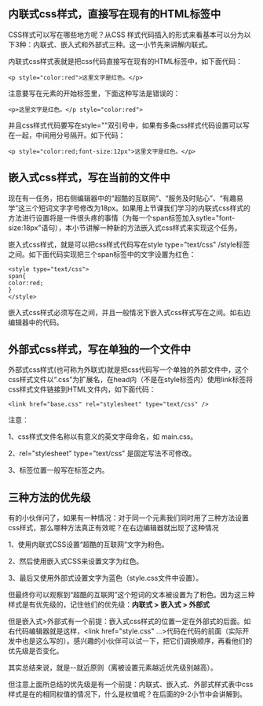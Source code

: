 ## 内联式css样式，直接写在现有的HTML标签中 ##
CSS样式可以写在哪些地方呢？从CSS 样式代码插入的形式来看基本可以分为以下3种：内联式、嵌入式和外部式三种。这一小节先来讲解内联式。

内联式css样式表就是把css代码直接写在现有的HTML标签中，如下面代码：

	<p style="color:red">这里文字是红色。</p>
注意要写在元素的开始标签里，下面这种写法是错误的：

	<p>这里文字是红色。</p style="color:red">
并且css样式代码要写在style=""双引号中，如果有多条css样式代码设置可以写在一起，中间用分号隔开。如下代码：

	<p style="color:red;font-size:12px">这里文字是红色。</p>

## 嵌入式css样式，写在当前的文件中 ##
现在有一任务，把右侧编辑器中的“超酷的互联网”、“服务及时贴心”、“有趣易学”这三个短词文字字号修改为18px。如果用上节课我们学习的内联式css样式的方法进行设置将是一件很头疼的事情（为每一个span标签加入sytle="font-size:18px"语句），本小节讲解一种新的方法嵌入式css样式来实现这个任务。

嵌入式css样式，就是可以把css样式代码写在style type="text/css" /style标签之间。如下面代码实现把三个span标签中的文字设置为红色：

    <style type="text/css">
    span{
    color:red;
    }
    </style>
嵌入式css样式必须写在<style></style>之间，并且一般情况下嵌入式css样式写在<head></head>之间。如右边编辑器中的代码。

## 外部式css样式，写在单独的一个文件中 ##
外部式css样式(也可称为外联式)就是把css代码写一个单独的外部文件中，这个css样式文件以“.css”为扩展名，在head内（不是在style标签内）使用link标签将css样式文件链接到HTML文件内，如下面代码：

	<link href="base.css" rel="stylesheet" type="text/css" />

注意：

1、css样式文件名称以有意义的英文字母命名，如 main.css。

2、rel="stylesheet" type="text/css" 是固定写法不可修改。

3、<link>标签位置一般写在<head>标签之内。

## 三种方法的优先级 ##
有的小伙伴问了，如果有一种情况：对于同一个元素我们同时用了三种方法设置css样式，那么哪种方法真正有效呢？在右边编辑器就出现了这种情况

1、使用内联式CSS设置“超酷的互联网”文字为粉色。

2、然后使用嵌入式CSS来设置文字为红色。

3、最后又使用外部式设置文字为蓝色（style.css文件中设置）。

但最终你可以观察到“超酷的互联网”这个短词的文本被设置为了粉色。因为这三种样式是有优先级的，记住他们的优先级：**内联式 > 嵌入式 > 外部式**

但是嵌入式>外部式有一个前提：嵌入式css样式的位置一定在外部式的后面。如右代码编辑器就是这样，<link href="style.css" ...>代码在<style type="text/css">...</style>代码的前面（实际开发中也是这么写的）。感兴趣的小伙伴可以试一下，把它们调换顺序，再看他们的优先级是否变化。

其实总结来说，就是--就近原则（离被设置元素越近优先级别越高）。

但注意上面所总结的优先级是有一个前提：内联式、嵌入式、外部式样式表中css样式是在的相同权值的情况下，什么是权值呢？在后面的9-2小节中会讲解到。